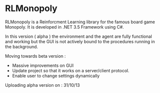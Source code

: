  RLMonopoly
=================

RLMonopoly is a Reinforcment Learning library for the famous board game Monopoly. It is developed in .NET 3.5 Framework using C#.

In this version ( alpha ) the environment and the agent are fully functional and working but the GUI is not actively bound to the procedures running in the background.

Moving towards beta version :

- Massive improvements on GUI 
- Update project so that it works on a server/client protocol.
- Enable user to change settings dynamically

Uploading alpha version on : 31/10/13
